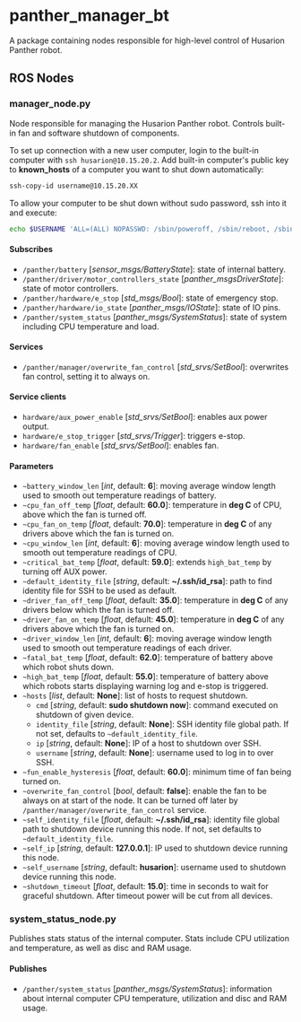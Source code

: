 # panther_manager_bt

A package containing nodes responsible for high-level control of Husarion Panther robot.

## ROS Nodes

### manager_node.py

Node responsible for managing the Husarion Panther robot. Controls built-in fan and software shutdown of components.

To set up connection with a new user computer, login to the built-in computer with `ssh husarion@10.15.20.2`.
Add built-in computer's public key to **known_hosts** of a computer you want to shut down automatically:
``` bash
ssh-copy-id username@10.15.20.XX
```

To allow your computer to be shut down without sudo password, ssh into it and execute:
``` bash
echo $USERNAME 'ALL=(ALL) NOPASSWD: /sbin/poweroff, /sbin/reboot, /sbin/shutdown' | sudo EDITOR='tee -a' visudo
```

#### Subscribes

- `/panther/battery` [*sensor_msgs/BatteryState*]: state of internal battery.
- `/panther/driver/motor_controllers_state` [*panther_msgsDriverState*]: state of motor controllers.
- `/panther/hardware/e_stop` [*std_msgs/Bool*]: state of emergency stop.
- `/panther/hardware/io_state` [*panther_msgs/IOState*]: state of IO pins.
- `/panther/system_status` [*panther_msgs/SystemStatus*]: state of system including CPU temperature and load.

#### Services

- `/panther/manager/overwrite_fan_control` [*std_srvs/SetBool*]: overwrites fan control, setting it to always on.

#### Service clients

- `hardware/aux_power_enable` [*std_srvs/SetBool*]: enables aux power output.
- `hardware/e_stop_trigger` [*std_srvs/Trigger*]: triggers e-stop.
- `hardware/fan_enable` [*std_srvs/SetBool*]: enables fan.

#### Parameters

- `~battery_window_len` [*int*, default: **6**]: moving average window length used to smooth out temperature readings of battery.
- `~cpu_fan_off_temp` [*float*, default: **60.0**]: temperature in **deg C** of CPU, above which the fan is turned off.
- `~cpu_fan_on_temp` [*float*, default: **70.0**]: temperature in **deg C** of any drivers above which the fan is turned on.
- `~cpu_window_len` [*int*, default: **6**]: moving average window length used to smooth out temperature readings of CPU.
- `~critical_bat_temp` [*float*, default: **59.0**]: extends `high_bat_temp` by turning off AUX power.
- `~default_identity_file` [*string*, default: **~/.ssh/id_rsa**]: path to find identity file for SSH to be used as default. 
- `~driver_fan_off_temp` [*float*, default: **35.0**]: temperature in **deg C** of any drivers below which the fan is turned off.
- `~driver_fan_on_temp` [*float*, default: **45.0**]: temperature in **deg C** of any drivers above which the fan is turned on.
- `~driver_window_len` [*int*, default: **6**]: moving average window length used to smooth out temperature readings of each driver.
- `~fatal_bat_temp` [*float*, default: **62.0**]: temperature of battery above which robot shuts down.
- `~high_bat_temp` [*float*, default: **55.0**]: temperature of battery above which robots starts displaying warning log and e-stop is triggered.
- `~hosts` [*list*, default: **None**]: list of hosts to request shutdown.
  - `cmd` [*string*, default: **sudo shutdown now**]: command executed on shutdown of given device.
  - `identity_file` [*string*, default: **None**]: SSH identity file global path. If not set, defaults to `~default_identity_file`.
  - `ip` [*string*, default: **None**]: IP of a host to shutdown over SSH.
  - `username` [*string*, default: **None**]: username used to log in to over SSH.
- `~fun_enable_hysteresis` [*float*, default: **60.0**]: minimum time of fan being turned on.
- `~overwrite_fan_control` [*bool*, default: **false**]: enable the fan to be always on at start of the node. It can be turned off later by `/panther/manager/overwrite_fan_control` service.
- `~self_identity_file` [*float*, default: **~/.ssh/id_rsa**]: identity file global path to shutdown device running this node. If not, set defaults to `~default_identity_file`.
- `~self_ip` [*string*, default: **127.0.0.1**]: IP used to shutdown device running this node.
- `~self_username` [*string*, default: **husarion**]: username used to shutdown device running this node.
- `~shutdown_timeout` [*float*, default: **15.0**]: time in seconds to wait for graceful shutdown. After timeout power will be cut from all devices.

### system_status_node.py

Publishes stats status of the internal computer. Stats include CPU utilization and temperature, as well as disc and RAM usage.

#### Publishes

- `/panther/system_status` [*panther_msgs/SystemStatus*]: information about internal computer CPU temperature, utilization and disc and RAM usage.